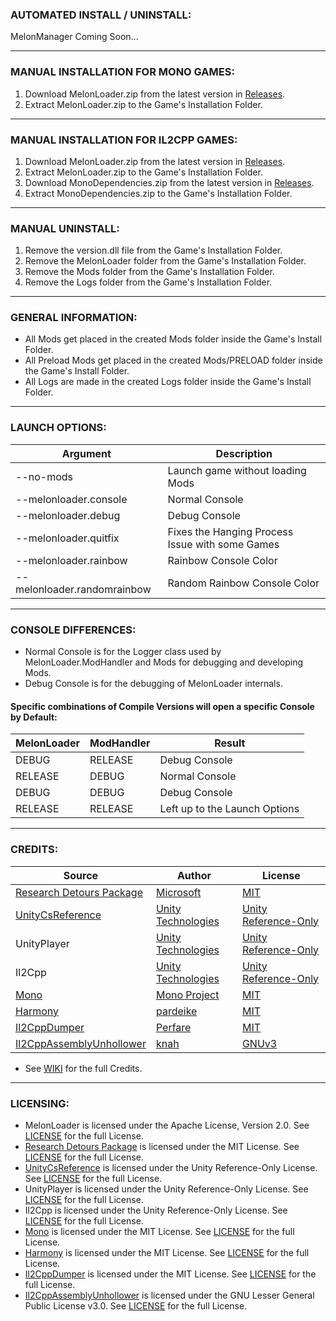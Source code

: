 ### AUTOMATED INSTALL / UNINSTALL:
MelonManager Coming Soon...

---
	
### MANUAL INSTALLATION FOR MONO GAMES:

1.  Download MelonLoader.zip from the latest version in [Releases](https://github.com/HerpDerpinstine/MelonLoader/releases).
2.  Extract MelonLoader.zip to the Game's Installation Folder.

---

### MANUAL INSTALLATION FOR IL2CPP GAMES:

1.  Download MelonLoader.zip from the latest version in [Releases](https://github.com/HerpDerpinstine/MelonLoader/releases).
2.  Extract MelonLoader.zip to the Game's Installation Folder.
3.  Download MonoDependencies.zip from the latest version in [Releases](https://github.com/HerpDerpinstine/MelonLoader/releases).
4.  Extract MonoDependencies.zip to the Game's Installation Folder.

---

### MANUAL UNINSTALL:

1. Remove the version.dll file from the Game's Installation Folder.
2. Remove the MelonLoader folder from the Game's Installation Folder.
3. Remove the Mods folder from the Game's Installation Folder.
4. Remove the Logs folder from the Game's Installation Folder.

---

### GENERAL INFORMATION:

- All Mods get placed in the created Mods folder inside the Game's Install Folder.
- All Preload Mods get placed in the created Mods/PRELOAD folder inside the Game's Install Folder.
- All Logs are made in the created Logs folder inside the Game's Install Folder.

---

### LAUNCH OPTIONS:

| Argument              | Description                              |
| --------------------- | ---------------------------------------- |
| --no-mods             | Launch game without loading Mods         |
| --melonloader.console | Normal Console                           |
| --melonloader.debug   | Debug Console                            |
| --melonloader.quitfix   | Fixes the Hanging Process Issue with some Games |
| --melonloader.rainbow | Rainbow Console Color                |
| --melonloader.randomrainbow | Random Rainbow Console Color |

---

### CONSOLE DIFFERENCES:

- Normal Console is for the Logger class used by MelonLoader.ModHandler and Mods for debugging and developing Mods.
- Debug Console is for the debugging of MelonLoader internals.

#### Specific combinations of Compile Versions will open a specific Console by Default:

| MelonLoader | ModHandler | Result                        |
| ----------- | ---------- | ----------------------------- |
| DEBUG       | RELEASE    | Debug Console                 |
| RELEASE     | DEBUG      | Normal Console                |
| DEBUG       | DEBUG      | Debug Console                 |
| RELEASE     | RELEASE    | Left up to the Launch Options |

---

### CREDITS:

| Source | Author | License |
| ----------- | ---------- | ---------- |
| [Research Detours Package](https://github.com/microsoft/Detours) | [Microsoft](https://github.com/microsoft) | [MIT](https://github.com/HerpDerpinstine/MelonLoader/blob/master/MelonLoader/detours/LICENSE.md) |
| [UnityCsReference](https://github.com/Unity-Technologies/UnityCsReference) | [Unity Technologies](https://github.com/Unity-Technologies) | [Unity Reference-Only](https://unity3d.com/legal/licenses/Unity_Reference_Only_License) |
| UnityPlayer | [Unity Technologies](https://github.com/Unity-Technologies) | [Unity Reference-Only](https://unity3d.com/legal/licenses/Unity_Reference_Only_License) |
| Il2Cpp | [Unity Technologies](https://github.com/Unity-Technologies) | [Unity Reference-Only](https://unity3d.com/legal/licenses/Unity_Reference_Only_License) |
| [Mono](https://github.com/mono/mono) | [Mono Project](https://github.com/mono) | [MIT](https://github.com/mono/mono/blob/master/LICENSE) |
| [Harmony](https://github.com/pardeike/Harmony) | [pardeike](https://github.com/pardeike) | [MIT](https://github.com/HerpDerpinstine/MelonLoader/blob/master/MelonLoader.ModHandler/Harmony/LICENSE) |
| [Il2CppDumper](https://github.com/Perfare/Il2CppDumper) | [Perfare](https://github.com/Perfare) | [MIT](https://github.com/Perfare/Il2CppDumper/blob/master/LICENSE) |
| [Il2CppAssemblyUnhollower](https://github.com/knah/Il2CppAssemblyUnhollower) | [knah](https://github.com/knah) | [GNUv3](https://github.com/knah/Il2CppAssemblyUnhollower/blob/master/LICENSE) |
- See [WIKI](https://melonwiki.xyz/#/credits) for the full Credits.

---

### LICENSING:

- MelonLoader is licensed under the Apache License, Version 2.0. See [LICENSE](https://github.com/HerpDerpinstine/MelonLoader/blob/master/LICENSE) for the full License.
- [Research Detours Package](https://github.com/microsoft/Detours) is licensed under the MIT License. See [LICENSE](https://github.com/HerpDerpinstine/MelonLoader/blob/master/MelonLoader/detours/LICENSE.md) for the full License.
- [UnityCsReference](https://github.com/Unity-Technologies/UnityCsReference) is licensed under the Unity Reference-Only License. See [LICENSE](https://unity3d.com/legal/licenses/Unity_Reference_Only_License) for the full License.
- UnityPlayer is licensed under the Unity Reference-Only License. See [LICENSE](https://unity3d.com/legal/licenses/Unity_Reference_Only_License) for the full License.
- Il2Cpp is licensed under the Unity Reference-Only License. See [LICENSE](https://unity3d.com/legal/licenses/Unity_Reference_Only_License) for the full License.
- [Mono](https://github.com/mono/mono) is licensed under the MIT License. See [LICENSE](https://github.com/mono/mono/blob/master/LICENSE) for the full License.
- [Harmony](https://github.com/pardeike/Harmony) is licensed under the MIT License. See [LICENSE](https://github.com/HerpDerpinstine/MelonLoader/blob/master/MelonLoader.ModHandler/Harmony/LICENSE) for the full License.
- [Il2CppDumper](https://github.com/Perfare/Il2CppDumper) is licensed under the MIT License. See [LICENSE](https://github.com/Perfare/Il2CppDumper/blob/master/LICENSE) for the full License.
- [Il2CppAssemblyUnhollower](https://github.com/knah/Il2CppAssemblyUnhollower) is licensed under the GNU Lesser General Public License v3.0. See [LICENSE](https://github.com/knah/Il2CppAssemblyUnhollower/blob/master/LICENSE) for the full License.